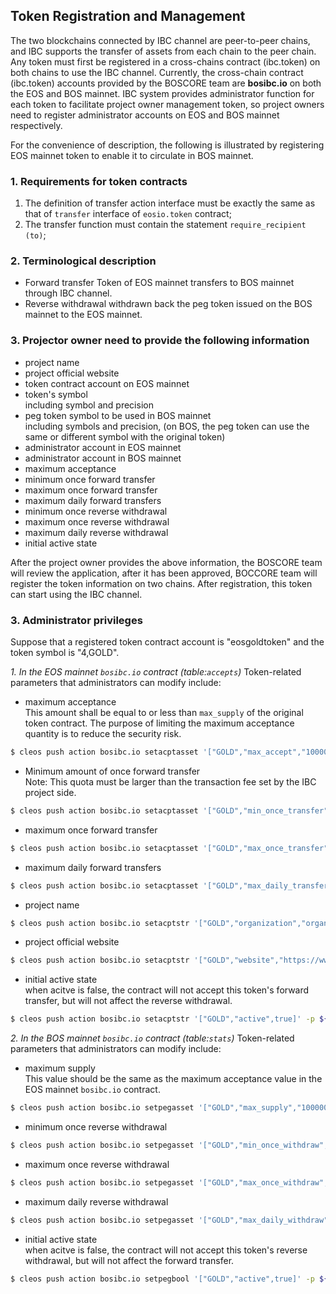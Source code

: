  Token Registration and Management
---------

The two blockchains connected by IBC channel are peer-to-peer chains, and IBC supports the transfer of assets 
from each chain to the peer chain. Any token must first be registered in a cross-chains contract (ibc.token) 
on both chains to use the IBC channel. Currently, the cross-chain contract (ibc.token) accounts provided by 
the BOSCORE team are **bosibc.io** on both the EOS and BOS mainnet. IBC system provides administrator function 
for each token to facilitate project owner management token, so project owners need to register administrator 
accounts on EOS and BOS mainnet respectively.

For the convenience of description, the following is illustrated by registering EOS mainnet token to enable 
it to circulate in BOS mainnet.

### 1. Requirements for token contracts
1. The definition of transfer action interface must be exactly the same as that of `transfer` interface of `eosio.token` contract;
2. The transfer function must contain the statement `require_recipient (to)`;

### 2. Terminological description
- Forward transfer
Token of EOS mainnet transfers to BOS mainnet through IBC channel.
- Reverse withdrawal
withdrawn back the peg token issued on the BOS mainnet to the EOS mainnet.

### 3. Projector owner need to provide the following information

- project name  
- project official website  
- token contract account on EOS mainnet  
- token's symbol  
  including symbol and precision  
- peg token symbol to be used in BOS mainnet  
  including symbols and precision, (on BOS, the peg token can use the same or different symbol with the original token)  
- administrator account in EOS mainnet  
- administrator account in BOS mainnet  
- maximum acceptance  
- minimum once forward transfer  
- maximum once forward transfer  
- maximum daily forward transfers  
- minimum once reverse withdrawal  
- maximum once reverse withdrawal  
- maximum daily reverse withdrawal  
- initial active state  

After the project owner provides the above information, the BOSCORE team will review the application, 
after it has been approved, BOCCORE team will register the token information on two chains.
After registration, this token can start using the IBC channel.

### 3. Administrator privileges

Suppose that a registered token contract account is "eosgoldtoken" and the token symbol is "4,GOLD".

*1. In the EOS mainnet `bosibc.io` contract (table:`accepts`)*
Token-related parameters that administrators can modify include:

- maximum acceptance  
  This amount shall be equal to or less than `max_supply` of the original token contract.
  The purpose of limiting the maximum acceptance quantity is to reduce the security risk.
```bash
$ cleos push action bosibc.io setacptasset '["GOLD","max_accept","1000000000.0000 GOLD"]' -p ${eos_admin}
```
- Minimum amount of once forward transfer  
  Note: This quota must be larger than the transaction fee set by the IBC project side.
```bash
$ cleos push action bosibc.io setacptasset '["GOLD","min_once_transfer","100.0000 GOLD"]' -p ${eos_admin}
```
- maximum once forward transfer  
```bash
$ cleos push action bosibc.io setacptasset '["GOLD","max_once_transfer","1000000.0000 GOLD"]' -p ${eos_admin}
```
- maximum daily forward transfers  
```bash
$ cleos push action bosibc.io setacptasset '["GOLD","max_daily_transfer","10000000.0000 GOLD"]' -p ${eos_admin}
```
- project name  
```bash
$ cleos push action bosibc.io setacptstr '["GOLD","organization","organization name"]' -p ${eos_admin}
```
- project official website  
```bash
$ cleos push action bosibc.io setacptstr '["GOLD","website","https://www.website.com"]' -p ${eos_admin}
```
- initial active state  
  when acitve is false, the contract will not accept this token's forward transfer, 
  but will not affect the reverse withdrawal.
```bash
$ cleos push action bosibc.io setacptstr '["GOLD","active",true]' -p ${eos_admin}
```

*2. In the BOS mainnet `bosibc.io` contract (table:`stats`)*
Token-related parameters that administrators can modify include:

- maximum supply  
  This value should be the same as the maximum acceptance value in the EOS mainnet `bosibc.io` contract.
```bash
$ cleos push action bosibc.io setpegasset '["GOLD","max_supply","1000000000.0000 GOLD"]' -p ${bos_admin}
```
- minimum once reverse withdrawal  
```bash
$ cleos push action bosibc.io setpegasset '["GOLD","min_once_withdraw","100.0000 GOLD"]' -p ${bos_admin}
```
- maximum once reverse withdrawal  
```bash
$ cleos push action bosibc.io setpegasset '["GOLD","max_once_withdraw","1000000.0000 GOLD"]' -p ${bos_admin}
```
- maximum daily reverse withdrawal  
```bash
$ cleos push action bosibc.io setpegasset '["GOLD","max_daily_withdraw","10000000.0000 GOLD"]' -p ${bos_admin}
```
- initial active state  
  when acitve is false, the contract will not accept this token's reverse withdrawal, 
  but will not affect the forward transfer.
```bash
$ cleos push action bosibc.io setpegbool '["GOLD","active",true]' -p ${bos_admin}
```
